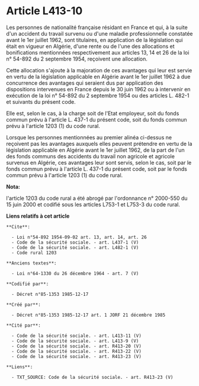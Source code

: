 # Article L413-10

Les personnes de nationalité française résidant en France et qui, à la suite d'un accident du travail survenu ou d'une
maladie professionnelle constatée avant le 1er juillet 1962, sont titulaires, en application de la législation qui était en
vigueur en Algérie, d'une rente ou de l'une des allocations et bonifications mentionnées respectivement aux articles 13, 14
et 26 de la loi n° 54-892 du 2 septembre 1954, reçoivent une allocation. 

Cette allocation s'ajoute à la majoration de ces avantages qui leur est servie en vertu de la législation applicable en
Algérie avant le 1er juillet 1962 à due concurrence des avantages qui seraient dus par application des dispositions
intervenues en France depuis le 30 juin 1962 ou à intervenir en exécution de la loi n° 54-892 du 2 septembre 1954 ou des
articles L. 482-1 et suivants du présent code. 

Elle est, selon le cas, à la charge soit de l'Etat employeur, soit du fonds commun prévu à l'article L. 437-1 du présent
code, soit du fonds commun prévu à l'article 1203 (1) du code rural. 

Lorsque les personnes mentionnées au premier alinéa ci-dessus ne reçoivent pas les avantages auxquels elles peuvent prétendre
en vertu de la législation applicable en Algérie avant le 1er juillet 1962, de la part de l'un des fonds communs des
accidents du travail non agricole et agricole survenus en Algérie, ces avantages leur sont servis, selon le cas, soit par le
fonds commun prévu à l'article L. 437-1 du présent code, soit par le fonds commun prévu à l'article 1203 (1) du code rural.

**Nota:**

l'article 1203 du code rural a été abrogé par l'ordonnance n° 2000-550 du 15 juin 2000 et codifié sous les articles L753-1 et
L753-3 du code rural.

**Liens relatifs à cet article**

	**Cite**:

	  - Loi n°54-892 1954-09-02 art. 13, art. 14, art. 26
	  - Code de la sécurité sociale. - art. L437-1 (V)
	  - Code de la sécurité sociale. - art. L482-1 (V)
	  - Code rural 1203

	**Anciens textes**:

	  - Loi n°64-1330 du 26 décembre 1964 - art. 7 (V)

	**Codifié par**:

	  - Décret n°85-1353 1985-12-17

	**Créé par**:

	  - Décret n°85-1353 1985-12-17 art. 1 JORF 21 décembre 1985

	**Cité par**:

	  - Code de la sécurité sociale. - art. L413-11 (V)
	  - Code de la sécurité sociale. - art. L413-9 (V)
	  - Code de la sécurité sociale. - art. R413-20 (V)
	  - Code de la sécurité sociale. - art. R413-22 (V)
	  - Code de la sécurité sociale. - art. R413-23 (V)

	**Liens**:

	  - TXT_SOURCE: Code de la sécurité sociale. - art. R413-23 (V)
